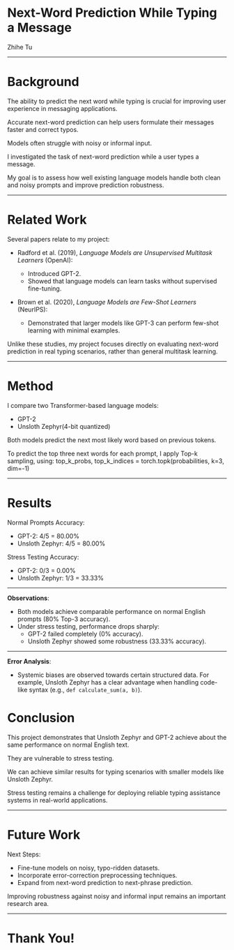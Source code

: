 # Next-Word Prediction While Typing a Message
Zhihe Tu

---

# Background
The ability to predict the next word while typing is crucial for improving user experience in messaging applications.

Accurate next-word prediction can help users formulate their messages faster and correct typos.

Models often struggle with noisy or informal input.

I investigated the task of next-word prediction while a user types a message.

My goal is to assess how well existing language models handle both clean and noisy prompts and improve prediction robustness.

---

# Related Work
Several papers relate to my project:

- Radford et al. (2019), *Language Models are Unsupervised Multitask Learners* (OpenAI):
  - Introduced GPT-2.
  - Showed that language models can learn tasks without supervised fine-tuning.

- Brown et al. (2020), *Language Models are Few-Shot Learners* (NeurIPS):
  - Demonstrated that larger models like GPT-3 can perform few-shot learning with minimal examples.

Unlike these studies, my project focuses directly on evaluating next-word prediction in real typing scenarios, rather than general multitask learning.

---

# Method
I compare two Transformer-based language models:
- GPT-2
- Unsloth Zephyr(4-bit quantized)

Both models predict the next most likely word based on previous tokens.

To predict the top three next words for each prompt, I apply Top-k sampling, using:
top_k_probs, top_k_indices = torch.topk(probabilities, k=3, dim=-1)

---

# Results

Normal Prompts Accuracy:
- GPT-2: 4/5 = 80.00%
- Unsloth Zephyr: 4/5 = 80.00%

Stress Testing Accuracy:
- GPT-2: 0/3 = 0.00%
- Unsloth Zephyr: 1/3 = 33.33%

---

**Observations**:
- Both models achieve comparable performance on normal English prompts (80% Top-3 accuracy).
- Under stress testing, performance drops sharply:
  - GPT-2 failed completely (0% accuracy).
  - Unsloth Zephyr showed some robustness (33.33% accuracy).

---

**Error Analysis**:
- Systemic biases are observed towards certain structured data. For example, Unsloth Zephyr
  has a clear advantage when handling code-like syntax (e.g., `def calculate_sum(a, b)`).

# Conclusion
This project demonstrates that Unsloth Zephyr and GPT-2 achieve about the same performance on normal English text.

They are vulnerable to stress testing.

We can achieve similar results for typing scenarios with smaller models like Unsloth Zephyr.

Stress testing remains a challenge for deploying reliable typing assistance systems in real-world applications.

---

# Future Work
Next Steps:

- Fine-tune models on noisy, typo-ridden datasets.
- Incorporate error-correction preprocessing techniques.
- Expand from next-word prediction to next-phrase prediction.

Improving robustness against noisy and informal input remains an important research area.

---

# Thank You!
